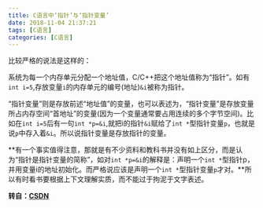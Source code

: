 ```yaml
---
title: C语言中‘指针’与‘指针变量’
date: 2018-11-04 21:37:21
tags: [C语言]
categories: [C语言]
---
```

比较严格的说法是这样的：

系统为每一个内存单元分配一个地址值，C/C++把这个地址值称为“指针”。如有``int i=5``,存放变量``i``的内存单元的编号(地址)``&i``被称为指针。

“指针变量”则是存放前述“地址值”的变量，也可以表述为，“指针变量”是存放变量所占内存空间“首地址”的变量(因为一个变量通常要占用连续的多个字节空间)。比如在``int i=5``后有一句``int *p=&i``,就把i的指针``&i``赋给了``int *``型指针变量``p``，也就是说``p``中存入着``&i``。所以说指针变量是存放指针的变量。

**有一个事实值得注意，那就是有不少资料和教科书并没有如上区分，而是认为“指针是指针变量的简称”，如对``int *p=&i``的解释是：声明一个``int *``型指针p，并用变量i的地址初始化。而严格说应该是声明一个``int *``型指针变量``p``才对。**所以有时看书要根据上下文理解实质，而不能过于拘泥于文字表述。


**转自：[CSDN](https://blog.csdn.net/u011555996/article/details/79496203)**